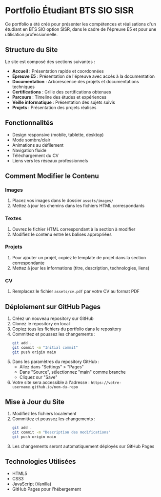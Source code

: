 # Portfolio Étudiant BTS SIO SISR

Ce portfolio a été créé pour présenter les compétences et réalisations d'un étudiant en BTS SIO option SISR, dans le cadre de l'épreuve E5 et pour une utilisation professionnelle.

## Structure du Site

Le site est composé des sections suivantes :

- **Accueil** : Présentation rapide et coordonnées
- **Épreuve E5** : Présentation de l'épreuve avec accès à la documentation
- **Documentation** : Arborescence des projets et documentations techniques
- **Certifications** : Grille des certifications obtenues
- **Parcours** : Timeline des études et expériences
- **Veille informatique** : Présentation des sujets suivis
- **Projets** : Présentation des projets réalisés

## Fonctionnalités

- Design responsive (mobile, tablette, desktop)
- Mode sombre/clair
- Animations au défilement
- Navigation fluide
- Téléchargement du CV
- Liens vers les réseaux professionnels

## Comment Modifier le Contenu

### Images
1. Placez vos images dans le dossier `assets/images/`
2. Mettez à jour les chemins dans les fichiers HTML correspondants

### Textes
1. Ouvrez le fichier HTML correspondant à la section à modifier
2. Modifiez le contenu entre les balises appropriées

### Projets
1. Pour ajouter un projet, copiez le template de projet dans la section correspondante
2. Mettez à jour les informations (titre, description, technologies, liens)

### CV
1. Remplacez le fichier `assets/cv.pdf` par votre CV au format PDF

## Déploiement sur GitHub Pages

1. Créez un nouveau repository sur GitHub
2. Clonez le repository en local
3. Copiez tous les fichiers du portfolio dans le repository
4. Committez et poussez les changements :
   ```bash
   git add .
   git commit -m "Initial commit"
   git push origin main
   ```
5. Dans les paramètres du repository GitHub :
   - Allez dans "Settings" > "Pages"
   - Dans "Source", sélectionnez "main" comme branche
   - Cliquez sur "Save"
6. Votre site sera accessible à l'adresse : `https://votre-username.github.io/nom-du-repo`

## Mise à Jour du Site

1. Modifiez les fichiers localement
2. Committez et poussez les changements :
   ```bash
   git add .
   git commit -m "Description des modifications"
   git push origin main
   ```
3. Les changements seront automatiquement déployés sur GitHub Pages

## Technologies Utilisées

- HTML5
- CSS3
- JavaScript (Vanilla)
- GitHub Pages pour l'hébergement 